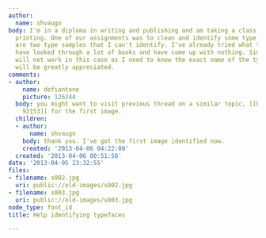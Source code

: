 ```yaml
---
author:
  name: shvaugn
body: I'm in a diploma in writing and publishing and am taking a class on letterpress
  printing. One of our assignments was to clean and identify some type cases. These
  are two type samples that I can't identify. I've already tried what the font and
  have looked through a lot of books and have come up with nothing. Similar types
  will not work in this case as I need to know the exact name of the type. Any help
  will be greatly appreciated.
comments:
- author:
    name: defiantone
    picture: 126244
  body: you might want to visit previous thread on a similar topic, [[http://www.typophile.com/node/92153\node
    92153]] for the first image.
  children:
  - author:
      name: shvaugn
    body: thank you. I've got the first image identified now.
    created: '2013-04-06 04:22:08'
  created: '2013-04-06 00:51:58'
date: '2013-04-05 23:32:55'
files:
- filename: s002.jpg
  uri: public://old-images/s002.jpg
- filename: s003.jpg
  uri: public://old-images/s003.jpg
node_type: font_id
title: Help identifying typefaces

---
```

